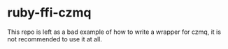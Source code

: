ruby-ffi-czmq
=============

This repo is left as a bad example of how to write a wrapper for czmq, it is not recommended to use it at all.
